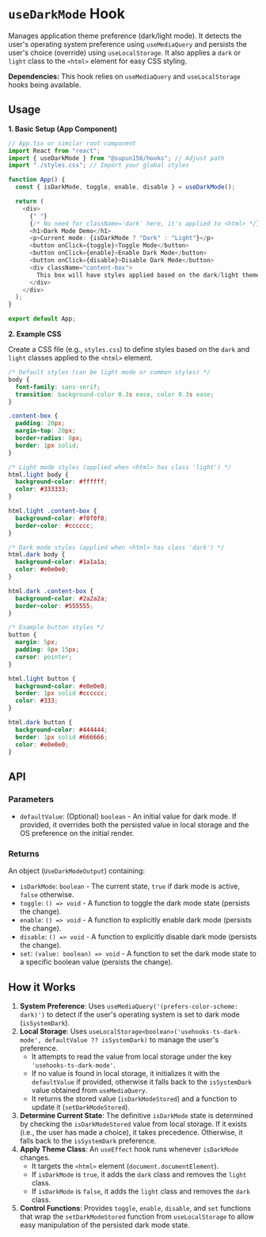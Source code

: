 # `useDarkMode` Hook

Manages application theme preference (dark/light mode). It detects the user's operating system preference using `useMediaQuery` and persists the user's choice (override) using `useLocalStorage`. It also applies a `dark` or `light` class to the `<html>` element for easy CSS styling.

**Dependencies:** This hook relies on `useMediaQuery` and `useLocalStorage` hooks being available.

## Usage

**1. Basic Setup (App Component)**

```typescript
// App.tsx or similar root component
import React from "react";
import { useDarkMode } from "@supun156/hooks"; // Adjust path
import "./styles.css"; // Import your global styles

function App() {
  const { isDarkMode, toggle, enable, disable } = useDarkMode();

  return (
    <div>
      {" "}
      {/* No need for className='dark' here, it's applied to <html> */}
      <h1>Dark Mode Demo</h1>
      <p>Current mode: {isDarkMode ? "Dark" : "Light"}</p>
      <button onClick={toggle}>Toggle Mode</button>
      <button onClick={enable}>Enable Dark Mode</button>
      <button onClick={disable}>Disable Dark Mode</button>
      <div className="content-box">
        This box will have styles applied based on the dark/light theme.
      </div>
    </div>
  );
}

export default App;
```

**2. Example CSS**

Create a CSS file (e.g., `styles.css`) to define styles based on the `dark` and `light` classes applied to the `<html>` element.

```css
/* Default styles (can be light mode or common styles) */
body {
  font-family: sans-serif;
  transition: background-color 0.3s ease, color 0.3s ease;
}

.content-box {
  padding: 20px;
  margin-top: 20px;
  border-radius: 8px;
  border: 1px solid;
}

/* Light mode styles (applied when <html> has class 'light') */
html.light body {
  background-color: #ffffff;
  color: #333333;
}

html.light .content-box {
  background-color: #f0f0f0;
  border-color: #cccccc;
}

/* Dark mode styles (applied when <html> has class 'dark') */
html.dark body {
  background-color: #1a1a1a;
  color: #e0e0e0;
}

html.dark .content-box {
  background-color: #2a2a2a;
  border-color: #555555;
}

/* Example button styles */
button {
  margin: 5px;
  padding: 8px 15px;
  cursor: pointer;
}

html.light button {
  background-color: #e0e0e0;
  border: 1px solid #cccccc;
  color: #333;
}

html.dark button {
  background-color: #444444;
  border: 1px solid #666666;
  color: #e0e0e0;
}
```

## API

### Parameters

- `defaultValue`: (Optional) `boolean` - An initial value for dark mode. If provided, it overrides both the persisted value in local storage and the OS preference on the initial render.

### Returns

An object (`UseDarkModeOutput`) containing:

- `isDarkMode`: `boolean` - The current state, `true` if dark mode is active, `false` otherwise.
- `toggle`: `() => void` - A function to toggle the dark mode state (persists the change).
- `enable`: `() => void` - A function to explicitly enable dark mode (persists the change).
- `disable`: `() => void` - A function to explicitly disable dark mode (persists the change).
- `set`: `(value: boolean) => void` - A function to set the dark mode state to a specific boolean value (persists the change).

## How it Works

1.  **System Preference**: Uses `useMediaQuery('(prefers-color-scheme: dark)')` to detect if the user's operating system is set to dark mode (`isSystemDark`).
2.  **Local Storage**: Uses `useLocalStorage<boolean>('usehooks-ts-dark-mode', defaultValue ?? isSystemDark)` to manage the user's preference.
    - It attempts to read the value from local storage under the key `'usehooks-ts-dark-mode'`.
    - If no value is found in local storage, it initializes it with the `defaultValue` if provided, otherwise it falls back to the `isSystemDark` value obtained from `useMediaQuery`.
    - It returns the stored value (`isDarkModeStored`) and a function to update it (`setDarkModeStored`).
3.  **Determine Current State**: The definitive `isDarkMode` state is determined by checking the `isDarkModeStored` value from local storage. If it exists (i.e., the user has made a choice), it takes precedence. Otherwise, it falls back to the `isSystemDark` preference.
4.  **Apply Theme Class**: An `useEffect` hook runs whenever `isDarkMode` changes.
    - It targets the `<html>` element (`document.documentElement`).
    - If `isDarkMode` is `true`, it adds the `dark` class and removes the `light` class.
    - If `isDarkMode` is `false`, it adds the `light` class and removes the `dark` class.
5.  **Control Functions**: Provides `toggle`, `enable`, `disable`, and `set` functions that wrap the `setDarkModeStored` function from `useLocalStorage` to allow easy manipulation of the persisted dark mode state.
